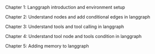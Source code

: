 Chapter 1: Langgraph introduction and environment setup

Chapter 2: Understand nodes and add conditional edges in langgraph

Chapter 3: Understand tools and tool calling in langgraph

Chapter 4: Understand tool node and tools condition in langgraph

Chapter 5: Adding memory to langgraph
